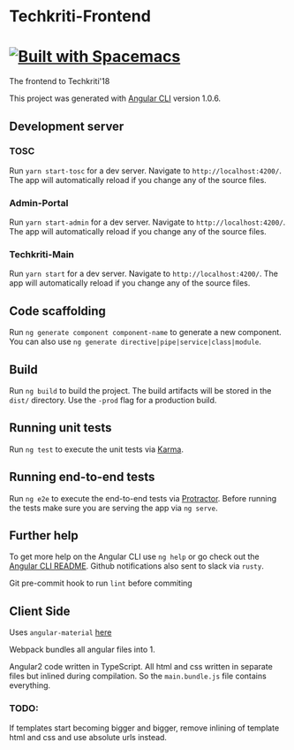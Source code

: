# Techkriti-Frontend

# [![Built with Spacemacs](https://cdn.rawgit.com/syl20bnr/spacemacs/442d025779da2f62fc86c2082703697714db6514/assets/spacemacs-badge.svg)](http://spacemacs.org)

The frontend to Techkriti'18

This project was generated with [Angular CLI](https://github.com/angular/angular-cli) version 1.0.6.

## Development server

### TOSC 

Run `yarn start-tosc` for a dev server. Navigate to `http://localhost:4200/`. The app will automatically reload if you change any of the source files.

### Admin-Portal

Run `yarn start-admin` for a dev server. Navigate to `http://localhost:4200/`. The app will automatically reload if you change any of the source files.

### Techkriti-Main

Run `yarn start` for a dev server. Navigate to `http://localhost:4200/`. The app will automatically reload if you change any of the source files.

## Code scaffolding

Run `ng generate component component-name` to generate a new component. You can also use `ng generate directive|pipe|service|class|module`.

## Build

Run `ng build` to build the project. The build artifacts will be stored in the `dist/` directory. Use the `-prod` flag for a production build.

## Running unit tests

Run `ng test` to execute the unit tests via [Karma](https://karma-runner.github.io).

## Running end-to-end tests

Run `ng e2e` to execute the end-to-end tests via [Protractor](http://www.protractortest.org/).
Before running the tests make sure you are serving the app via `ng serve`.

## Further help

To get more help on the Angular CLI use `ng help` or go check out the [Angular CLI README](https://github.com/angular/angular-cli/blob/master/README.md).
Github notifications also sent to slack via `rusty`.

Git pre-commit hook to run `lint` before commiting

## Client Side

Uses `angular-material` [here](https://material.angular.io/)

Webpack bundles all angular files into 1.

Angular2 code written in TypeScript. All html and css written in separate files but
inlined during compilation. So the `main.bundle.js` file contains everything.

### TODO:
If templates start becoming bigger and bigger, remove inlining of template html and css
and use absolute urls instead.


